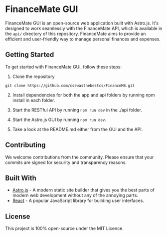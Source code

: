 # FinanceMate GUI

FinanceMate GUI is an open-source web application built with Astro.js. It's designed to work seamlessly with the FinanceMate API, which is available in the `api/` directory of this repository. FinanceMate aims to provide an efficient and user-friendly way to manage personal finances and expenses.

## Getting Started

To get started with FinanceMate GUI, follow these steps:

1. Clone the repository
```
git clone https://github.com/csswasthebestcs/FinanceM8.git
```

2. Install dependencies for both the app and api folders by running npm install in each folder.

3. Start the RESTful API by running `npm run dev` in the ./api folder.
4. Start the Astro.js GUI by running `npm run dev`.
5. Take a look at the README.md either from the GUI and the API.

## Contributing
We welcome contributions from the community. Please ensure that your commits are signed for security and transparency reasons.

## Built With
- [Astro.js](https://astro.build/) - A modern static site builder that gives you the best parts of modern web development without any of the annoying parts.
- [React](https://react.dev/) - A popular JavaScript library for building user interfaces.

## License
This project is 100% open-source under the MIT Licence.
